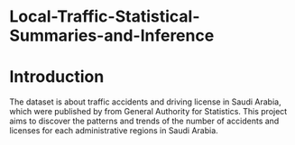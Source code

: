 # Local-Traffic-Statistical-Summaries-and-Inference

# Introduction
The dataset is about traffic accidents and driving license in Saudi Arabia, which were published by from General Authority for Statistics. This project aims to discover the patterns and trends of the number of accidents and licenses for each administrative regions in Saudi Arabia.
